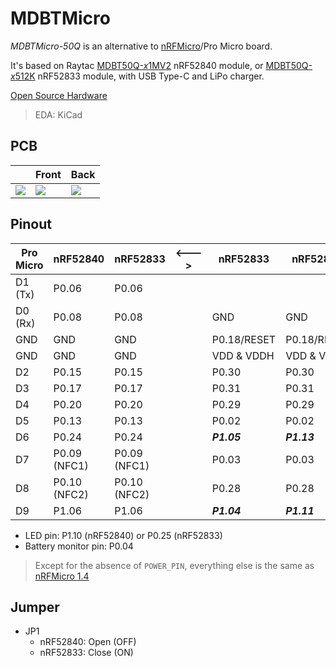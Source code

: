 # MDBTMicro

*MDBTMicro-50Q* is an alternative to [nRFMicro](https://github.com/joric/nrfmicro)/Pro Micro board.

It's based on Raytac [MDBT50Q-*x*1MV2](https://www.raytac.com/product/ins.php?index_id=24) nRF52840 module, or [MDBT50Q-*x*512K](https://www.raytac.com/product/ins.php?index_id=95) nRF52833 module, with USB Type-C and LiPo charger.

[Open Source Hardware](https://www.oshwa.org/definition/)

> EDA: KiCad  

## PCB
||Front|Back|
|-|-|-|
|![](https://i.imgur.com/zdblkSl.png)|![](https://i.imgur.com/KYOEFWD.png)|![](https://i.imgur.com/FSk4QOM.png)|

## Pinout

| Pro Micro | nRF52840     | nRF52833     | <---> | nRF52833    | nRF52840    | Pro Micro |
| --------- | ------------ | ------------ | ----- | ----------- | ----------- | --------- |
| D1 (Tx)   | P0.06        | P0.06        |       |             |             | RAW       |
| D0 (Rx)   | P0.08        | P0.08        |       | GND         | GND         | GND       |
| GND       | GND          | GND          |       | P0.18/RESET | P0.18/RESET | RST       |
| GND       | GND          | GND          |       | VDD & VDDH  | VDD & VDDH  | VCC       |
| D2        | P0.15        | P0.15        |       | P0.30       | P0.30       | A3        |
| D3        | P0.17        | P0.17        |       | P0.31       | P0.31       | A2        |
| D4        | P0.20        | P0.20        |       | P0.29       | P0.29       | A1        |
| D5        | P0.13        | P0.13        |       | P0.02       | P0.02       | A0        |
| D6        | P0.24        | P0.24        |       | ***P1.05*** | ***P1.13*** | D15       |
| D7        | P0.09 (NFC1) | P0.09 (NFC1) |       | P0.03       | P0.03       | D14       |
| D8        | P0.10 (NFC2) | P0.10 (NFC2) |       | P0.28       | P0.28       | D16       |
| D9        | P1.06        | P1.06        |       | ***P1.04*** | ***P1.11*** | D10       |

- LED pin: P1.10 (nRF52840) or P0.25 (nRF52833)
- Battery monitor pin: P0.04

> Except for the absence of `POWER_PIN`, everything else is the same as [nRFMicro 1.4](https://github.com/joric/nrfmicro/releases/tag/1.4)

## Jumper
- JP1
  - nRF52840: Open (OFF)
  - nRF52833: Close (ON)
